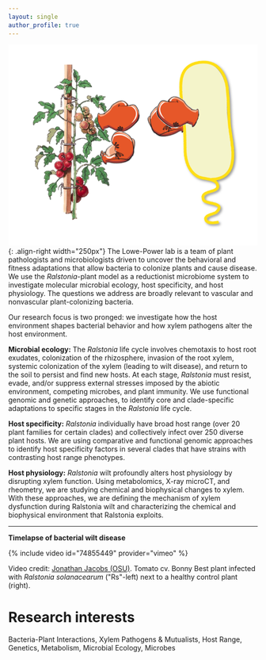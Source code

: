 ```yaml
---
layout: single
author_profile: true
---
```


![Tomato and bacterium with boxing gloves](/assets/tomato_vs_bacterium.png){: .align-right width="250px"}
The Lowe-Power lab is a team of plant pathologists and microbiologists driven to uncover the behavioral and fitness adaptations that allow bacteria to colonize plants and cause disease. We use the *Ralstonia*-plant model as a reductionist microbiome system to investigate molecular microbial ecology, host specificity, and host physiology. The questions we address are broadly relevant to vascular and nonvascular plant-colonizing bacteria.

Our research focus is two pronged: we investigate how the host environment shapes bacterial behavior and how xylem pathogens alter the host environment.  

**Microbial ecology:** The *Ralstonia* life cycle involves chemotaxis to host root exudates, colonization of the rhizosphere, invasion of the root xylem, systemic colonization of the xylem (leading to wilt disease), and return to the soil to persist and find new hosts. At each stage, *Ralstonia* must resist, evade, and/or suppress external stresses imposed by the abiotic environment, competing microbes, and plant immunity. We use functional genomic and genetic approaches, to identify core and clade-specific adaptations to specific stages in the *Ralstonia* life cycle. 

**Host specificity:** *Ralstonia* individually have broad host range (over 20 plant families for certain clades) and collectively infect over 250 diverse plant hosts.  We are using comparative and functional genomic approaches to identify host specificity factors in several clades that have strains with contrasting host range phenotypes. 

**Host physiology:** *Ralstonia* wilt profoundly alters host physiology by disrupting xylem function. Using metabolomics, X-ray microCT, and rheometry, we are studying chemical and biophysical changes to xylem. With these approaches, we are defining the mechanism of xylem dysfunction during Ralstonia wilt and characterizing the chemical and biophysical environment that Ralstonia exploits. 

---

**Timelapse of bacterial wilt disease**

{% include video id="74855449" provider="vimeo" %}

Video credit: [Jonathan Jacobs (OSU)](https://caps.osu.edu/people/jacobs.1080). Tomato cv. Bonny Best plant infected with *Ralstonia solanacearum* ("Rs"-left) next to a healthy control plant (right).

# Research interests
Bacteria-Plant Interactions, Xylem Pathogens & Mutualists, Host Range, Genetics, Metabolism, Microbial Ecology, Microbes
